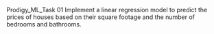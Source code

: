 Prodigy_ML_Task 01
Implement a linear regression model to predict the prices of houses based on their square footage and the number of bedrooms and bathrooms.
